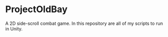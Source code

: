 # ProjectOldBay
A 2D side-scroll combat game. In this repository are all of my scripts to run in Unity. 
